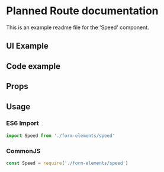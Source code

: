 # Planned Route documentation

This is an example readme file for the 'Speed' component.

## UI Example

<!-- STORY -->

## Code example

<!-- SOURCE -->

## Props

<!-- PROPS -->

## Usage

### ES6 Import
```js
import Speed from './form-elements/speed'
```

### CommonJS

```js
const Speed = require('./form-elements/speed')
